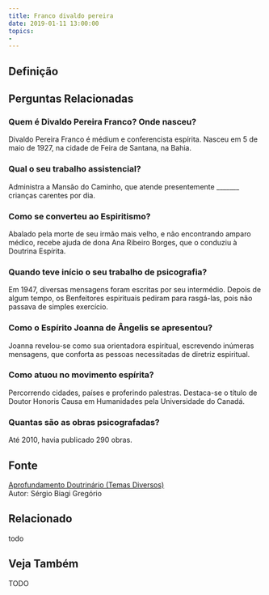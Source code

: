 ```yaml
---
title: Franco divaldo pereira
date: 2019-01-11 13:00:00
topics: 
- 
---
```


## Definição


## Perguntas Relacionadas

### Quem é Divaldo Pereira Franco? Onde nasceu?
Divaldo Pereira Franco é médium e conferencista espírita. Nasceu em 5 de
maio de 1927, na cidade de Feira de Santana, na Bahia.

### Qual o seu trabalho assistencial?
Administra a Mansão do Caminho, que atende presentemente \_\_\_\_\_\_\_
crianças carentes por dia.

### Como se converteu ao Espiritismo?
Abalado pela morte de seu irmão mais velho, e não encontrando amparo
médico, recebe ajuda de dona Ana Ribeiro Borges, que o conduziu à
Doutrina Espírita.

### Quando teve início o seu trabalho de psicografia?
Em 1947, diversas mensagens foram escritas por seu intermédio. Depois de
algum tempo, os Benfeitores espirituais pediram para rasgá-las, pois não
passava de simples exercício.

### Como o Espírito Joanna de Ângelis se apresentou?
Joanna revelou-se como sua orientadora espiritual, escrevendo inúmeras
mensagens, que conforta as pessoas necessitadas de diretriz espiritual.

### Como atuou no movimento espírita?
Percorrendo cidades, países e proferindo palestras. Destaca-se o título
de Doutor Honoris Causa em Humanidades pela Universidade do Canadá.

### Quantas são as obras psicografadas?
Até 2010, havia publicado 290 obras.

## Fonte
[Aprofundamento Doutrinário (Temas Diversos)](https://sites.google.com/view/aprofundamentodoutrinario/franco-divaldo-pereira)  
Autor: Sérgio Biagi Gregório



## Relacionado
todo

## Veja Também
TODO


